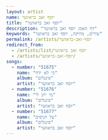 ```yaml
---
layout: artist
name: יוסף זאב בראווער
title: "יוסף זאב בראווער"
description: "דף האמן יוסף זאב בראווער"
keywords: "שירים, מוזיקה, יוסף זאב בראווער"
permalink: /artists/יוסף-זאב-בראווער
redirect_from:
  - /artists/list/יוסף זאב בראווער
  - /artists/יוסף-זאב-בראווער/
songs:
  - number: "51675"
    name: "כי לא ידח"
    album: "סינגלים"
    artist: "יוסף זאב בראווער"
  - number: "51676"
    name: "מי יתן לי"
    album: "סינגלים"
    artist: "יוסף זאב בראווער"
  - number: "51677"
    name: "על הניסים"
    album: "סינגלים"
    artist: "יוסף זאב בראווער"
---
```

